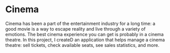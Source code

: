 # Cinema

Cinema has been a part of the entertainment industry for a long time: a good movie is a way to escape reality and live through a variety of emotions.
The best cinema experience you can get is probably in a cinema theatre. In this project, I createD an application that helps manage a cinema 
theatre: sell tickets, check available seats, see sales statistics, and more.
